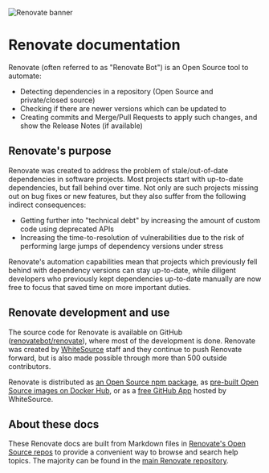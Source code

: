 ![Renovate banner](https://app.renovatebot.com/images/whitesource_renovate_660_220.jpg)

# Renovate documentation

Renovate (often referred to as "Renovate Bot") is an Open Source tool to automate:

- Detecting dependencies in a repository (Open Source and private/closed source)
- Checking if there are newer versions which can be updated to
- Creating commits and Merge/Pull Requests to apply such changes, and show the Release Notes (if available)

## Renovate's purpose

Renovate was created to address the problem of stale/out-of-date dependencies in software projects.
Most projects start with up-to-date dependencies, but fall behind over time.
Not only are such projects missing out on bug fixes or new features, but they also suffer from the following indirect consequences:

- Getting further into "technical debt" by increasing the amount of custom code using deprecated APIs
- Increasing the time-to-resolution of vulnerabilities due to the risk of performing large jumps of dependency versions under stress

Renovate's automation capabilities mean that projects which previously fell behind with dependency versions can stay up-to-date, while diligent developers who  previously kept dependencies up-to-date manually are now free to focus that saved time on more important duties.

## Renovate development and use

The source code for Renovate is available on GitHub ([renovatebot/renovate](https://github.com/renovatebot/renovate)), where most of the development is done.
Renovate was created by [WhiteSource](https://www.whitesourcesoftware.com/) staff and they continue to push Renovate forward, but is also made possible through more than 500 outside contributors.

Renovate is distributed as [an Open Source npm package](https://www.npmjs.com/package/renovate), as [pre-built Open Source images on Docker Hub](https://hub.docker.com/repository/docker/renovate/renovate), or as a [free GitHub App](https://github.com/marketplace/renovate) hosted by WhiteSource.

## About these docs

These Renovate docs are built from Markdown files in [Renovate's Open Source repos](https://github.com/renovatebot/) to provide a convenient way to browse and search help topics.
The majority can be found in the [main Renovate repository](https://github.com/renovatebot/renovate/tree/main/docs/usage).
